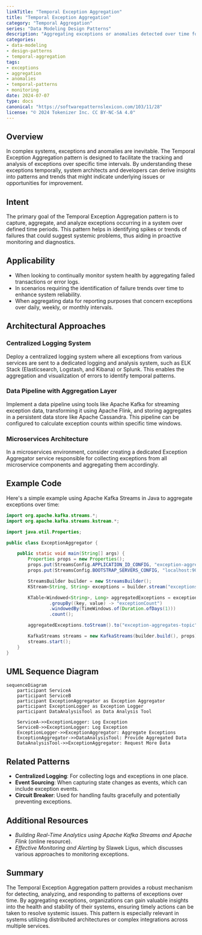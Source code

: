 ```yaml
---
linkTitle: "Temporal Exception Aggregation"
title: "Temporal Exception Aggregation"
category: "Temporal Aggregation"
series: "Data Modeling Design Patterns"
description: "Aggregating exceptions or anomalies detected over time for effective monitoring and decision-making."
categories:
- data-modeling
- design-patterns
- temporal-aggregation
tags:
- exceptions
- aggregation
- anomalies
- temporal-patterns
- monitoring
date: 2024-07-07
type: docs
canonical: "https://softwarepatternslexicon.com/103/11/28"
license: "© 2024 Tokenizer Inc. CC BY-NC-SA 4.0"
---
```


## Overview

In complex systems, exceptions and anomalies are inevitable. The Temporal Exception Aggregation pattern is designed to facilitate the tracking and analysis of exceptions over specific time intervals. By understanding these exceptions temporally, system architects and developers can derive insights into patterns and trends that might indicate underlying issues or opportunities for improvement.

## Intent

The primary goal of the Temporal Exception Aggregation pattern is to capture, aggregate, and analyze exceptions occurring in a system over defined time periods. This pattern helps in identifying spikes or trends of failures that could suggest systemic problems, thus aiding in proactive monitoring and diagnostics.

## Applicability

- When looking to continually monitor system health by aggregating failed transactions or error logs.
- In scenarios requiring the identification of failure trends over time to enhance system reliability.
- When aggregating data for reporting purposes that concern exceptions over daily, weekly, or monthly intervals.

## Architectural Approaches

### Centralized Logging System

Deploy a centralized logging system where all exceptions from various services are sent to a dedicated logging and analysis system, such as ELK Stack (Elasticsearch, Logstash, and Kibana) or Splunk. This enables the aggregation and visualization of errors to identify temporal patterns.

### Data Pipeline with Aggregation Layer

Implement a data pipeline using tools like Apache Kafka for streaming exception data, transforming it using Apache Flink, and storing aggregates in a persistent data store like Apache Cassandra. This pipeline can be configured to calculate exception counts within specific time windows.

### Microservices Architecture

In a microservices environment, consider creating a dedicated Exception Aggregator service responsible for collecting exceptions from all microservice components and aggregating them accordingly.

## Example Code

Here's a simple example using Apache Kafka Streams in Java to aggregate exceptions over time:

```java
import org.apache.kafka.streams.*;
import org.apache.kafka.streams.kstream.*;

import java.util.Properties;

public class ExceptionAggregator {

    public static void main(String[] args) {
        Properties props = new Properties();
        props.put(StreamsConfig.APPLICATION_ID_CONFIG, "exception-aggregator");
        props.put(StreamsConfig.BOOTSTRAP_SERVERS_CONFIG, "localhost:9092");

        StreamsBuilder builder = new StreamsBuilder();
        KStream<String, String> exceptions = builder.stream("exceptions-topic");

        KTable<Windowed<String>, Long> aggregatedExceptions = exceptions
                .groupBy((key, value) -> "exceptionCount")
                .windowedBy(TimeWindows.of(Duration.ofDays(1)))
                .count();

        aggregatedExceptions.toStream().to("exception-aggregates-topic", Produced.with(WindowedSerdes.timeWindowedSerdeFrom(String.class), Serdes.Long()));

        KafkaStreams streams = new KafkaStreams(builder.build(), props);
        streams.start();
    }
}
```

## UML Sequence Diagram

```mermaid
sequenceDiagram
    participant ServiceA
    participant ServiceB
    participant ExceptionAggregator as Exception Aggregator
    participant ExceptionLogger as Exception Logger
    participant DataAnalysisTool as Data Analysis Tool

    ServiceA->>ExceptionLogger: Log Exception
    ServiceB->>ExceptionLogger: Log Exception
    ExceptionLogger->>ExceptionAggregator: Aggregate Exceptions
    ExceptionAggregator->>DataAnalysisTool: Provide Aggregated Data
    DataAnalysisTool->>ExceptionAggregator: Request More Data
```

## Related Patterns

- **Centralized Logging**: For collecting logs and exceptions in one place.
- **Event Sourcing**: When capturing state changes as events, which can include exception events.
- **Circuit Breaker**: Used for handling faults gracefully and potentially preventing exceptions.

## Additional Resources

- *Building Real-Time Analytics using Apache Kafka Streams and Apache Flink* (online resource).
- *Effective Monitoring and Alerting* by Slawek Ligus, which discusses various approaches to monitoring exceptions.

## Summary

The Temporal Exception Aggregation pattern provides a robust mechanism for detecting, analyzing, and responding to patterns of exceptions over time. By aggregating exceptions, organizations can gain valuable insights into the health and stability of their systems, ensuring timely actions can be taken to resolve systemic issues. This pattern is especially relevant in systems utilizing distributed architectures or complex integrations across multiple services.
